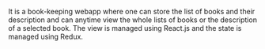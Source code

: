 It is a book-keeping webapp where one can store the list of books and their description and can anytime view the whole lists of books or the description of a selected book. The view is managed using React.js and the state is managed using Redux.
